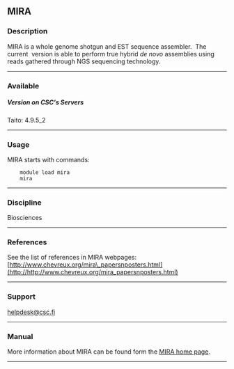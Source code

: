 ## MIRA

### Description

MIRA is a whole genome shotgun and EST sequence assembler.  The current  version is able to perform true hybrid _de novo_ assemblies using reads gathered through NGS sequencing technology.

* * *

### Available

##### Version on CSC's Servers

Taito: 4.9.5\_2

* * *

### Usage

MIRA starts with commands:

        module load mira
        mira 

* * *

### Discipline

Biosciences  

* * *

### References

See the list of references in MIRA webpages: [http://www.chevreux.org/mira\_papersnposters.html](http://http://www.chevreux.org/mira_papersnposters.html)

* * *

### Support

helpdesk@csc.fi

* * *

### Manual

More information about MIRA can be found form the [MIRA home page](https://sourceforge.net/projects/mira-assembler/).

* * *